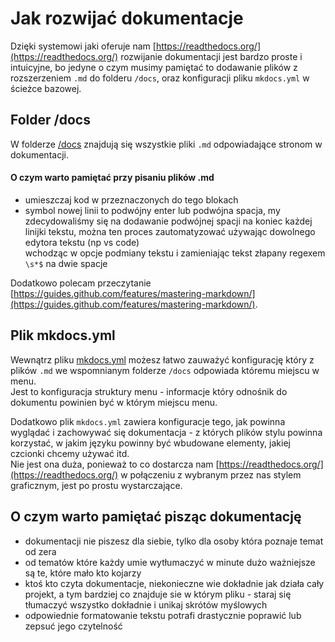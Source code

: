 # Jak rozwijać dokumentacje

Dzięki systemowi jaki oferuje nam [https://readthedocs.org/](https://readthedocs.org/) rozwijanie dokumentacji jest bardzo proste i intuicyjne, bo jedyne o czym musimy pamiętać to dodawanie plików z rozszerzeniem `.md` do folderu `/docs`, oraz konfiguracji pliku `mkdocs.yml` w ścieżce bazowej.

## Folder /docs

W folderze [/docs](https://github.com/Devscord-Team/Watchman/tree/master/docs) znajdują się wszystkie pliki `.md` odpowiadające stronom w dokumentacji.

#### O czym warto pamiętać przy pisaniu plików .md

- umieszczaj kod w przeznaczonych do tego blokach
- symbol nowej linii to podwójny enter lub podwójna spacja, my zdecydowaliśmy się na dodawanie podwójnej spacji na koniec każdej linijki tekstu, można ten proces zautomatyzować używając dowolnego edytora tekstu (np vs code)  
  wchodząc w opcje podmiany tekstu i zamieniając tekst złapany regexem `\s*$` na dwie spacje

Dodatkowo polecam przeczytanie [https://guides.github.com/features/mastering-markdown/](https://guides.github.com/features/mastering-markdown/).

## Plik mkdocs.yml

Wewnątrz pliku [mkdocs.yml](https://github.com/Devscord-Team/Watchman/blob/master/mkdocs.yml) możesz łatwo zauważyć konfigurację który z plików `.md` we wspomnianym folderze `/docs` odpowiada któremu miejscu w menu.  
Jest to konfiguracja struktury menu - informacje który odnośnik do dokumentu powinien być w którym miejscu menu.

Dodatkowo plik `mkdocs.yml` zawiera konfiguracje tego, jak powinna wyglądać i zachowywać się dokumentacja - z których plików stylu powinna korzystać, w jakim języku powinny być wbudowane elementy, jakiej czcionki chcemy używać itd.  
Nie jest ona duża, ponieważ to co dostarcza nam [https://readthedocs.org/](https://readthedocs.org/) w połączeniu z wybranym przez nas stylem graficznym, jest po prostu wystarczające.

## O czym warto pamiętać pisząc dokumentację

- dokumentacji nie piszesz dla siebie, tylko dla osoby która poznaje temat od zera
- od tematów które każdy umie wytłumaczyć w minute dużo ważniejsze są te, które mało kto kojarzy
- ktoś kto czyta dokumentacje, niekonieczne wie dokładnie jak działa cały projekt, a tym bardziej co znajduje sie w którym pliku - staraj się tłumaczyć wszystko dokładnie i unikaj skrótów myślowych
- odpowiednie formatowanie tekstu potrafi drastycznie poprawić lub zepsuć jego czytelność
